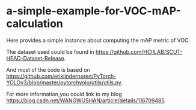# a-simple-example-for-VOC-mAP-calculation

Here provides a simple instance about  computing the mAP metric of VOC.

The dataset used could be found in https://github.com/HCIILAB/SCUT-HEAD-Dataset-Release.

And most of the code is based on https://github.com/eriklindernoren/PyTorch-YOLOv3/blob/master/pytorchyolo/utils/utils.py.

For more information,you could link to my blog https://blog.csdn.net/WANGWUSHAN/article/details/116709485.
